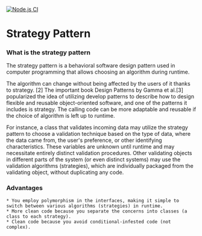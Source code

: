 [![Node.js CI](https://github.com/V203/strategy-pattern/actions/workflows/node.js.yml/badge.svg)](https://github.com/V203/strategy-pattern/actions/workflows/node.js.yml)


# Strategy Pattern


### What is the strategy pattern

The strategy pattern is a behavioral software design pattern used in computer programming that allows choosing an algorithm during runtime.

The algorithm can change without being affected by the users of it thanks to strategy. [2] The important book Design Patterns by Gamma et al.[3] popularized the idea of utilizing develop patterns to describe how to design flexible and reusable object-oriented software, and one of the patterns it includes is strategy. The calling code can be more adaptable and reusable if the choice of algorithm is left up to runtime.

For instance, a class that validates incoming data may utilize the strategy pattern to choose a validation technique based on the type of data, where the data came from, the user's preference, or other identifying characteristics. These variables are unknown until runtime and may necessitate entirely distinct validation procedures. Other validating objects in different parts of the system (or even distinct systems) may use the validation algorithms (strategies), which are individually packaged from the validating object, without duplicating any code.


### Advantages
    * You employ polymorphism in the interfaces, making it simple to switch between various algorithms (strategies) in runtime.
    * More clean code because you separate the concerns into classes (a class to each strategy).
    * Clean code because you avoid conditional-infested code (not complex).
